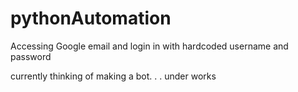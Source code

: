 # pythonAutomation

Accessing Google email and login in with hardcoded username and password

currently thinking of making a bot. . . under works
